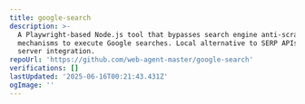 ```yaml
---
title: google-search
description: >-
  A Playwright-based Node.js tool that bypasses search engine anti-scraping
  mechanisms to execute Google searches. Local alternative to SERP APIs with MCP
  server integration.
repoUrl: 'https://github.com/web-agent-master/google-search'
verifications: []
lastUpdated: '2025-06-16T00:21:43.431Z'
ogImage: ''
---
```


